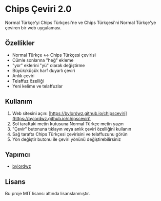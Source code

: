 # Chips Çeviri 2.0

Normal Türkçe'yi Chips Türkçesi'ne ve Chips Türkçesi'ni Normal Türkçe'ye çeviren bir web uygulaması.

## Özellikler

* Normal Türkçe ↔️ Chips Türkçesi çevirisi
* Cümle sonlarına "heğ" ekleme
* "yor" eklerini "yü" olarak değiştirme
* Büyük/küçük harf duyarlı çeviri
* Anlık çeviri
* Telaffuz özelliği
* Yeni kelime ve telaffuzlar

## Kullanım

1. Web sitesini açın: [https://bylordwz.github.io/chipsceviri](https://bylordwz.github.io/chipsceviri)
2. Sol taraftaki metin kutusuna Normal Türkçe metin yazın
3. "Çevir" butonuna tıklayın veya anlık çeviri özelliğini kullanın
4. Sağ tarafta Chips Türkçesi çevirisini ve telaffuzunu görün
5. Yön değiştir butonu ile çeviri yönünü değiştirebilirsiniz

## Yapımcı

* [bylordwz](https://github.com/bylordwz)

## Lisans

Bu proje MIT lisansı altında lisanslanmıştır.

